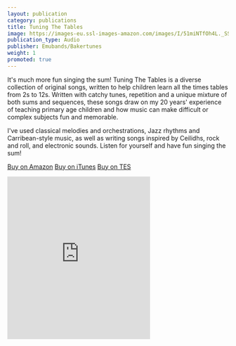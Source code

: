 ```yaml
---
layout: publication
category: publications
title: Tuning The Tables
image: https://images-eu.ssl-images-amazon.com/images/I/51miNTfOh4L._SS500.jpg 
publication_type: Audio
publisher: Emubands/Bakertunes
weight: 1
promoted: true
---
```


It's much more fun singing the sum! Tuning The Tables is a diverse collection of original songs, written to help children learn all the times tables from 2s to 12s. Written with catchy tunes, repetition and a unique mixture of both sums and sequences, these songs draw on my 20 years' experience of teaching primary age children and how music can make difficult or complex subjects fun and memorable.

I've used classical melodies and orchestrations, Jazz rhythms and Carribean-style music, as well as writing songs inspired by Ceilidhs, rock and roll, and electronic sounds. Listen for yourself and have fun singing the sum!

<a href="https://www.amazon.co.uk/Tuning-Tables-Musical-Multiplications-Bakertunes/dp/B00CHOF5ZW/ref=sr_1_1?ie=UTF8&qid=1479072360&sr=8-1&keywords=Tuning+the+Tables" class="btn btn-success" role="button">Buy on Amazon</a> 
<a href="https://itunes.apple.com/gb/album/tuning-tables-musical-multiplications/id636510821" class="btn btn-success" role="button">Buy on iTunes</a>
<a href="https://www.tes.com/teaching-resource/times-table-songs-tuning-the-tables-11398119" class="btn btn-success" role="button">Buy on TES</a>

<aside>
<iframe src="https://widgets.itunes.apple.com/widget.html?c=gb&brc=FFFFFF&blc=FFFFFF&trc=FFFFFF&tlc=FFFFFF&d=&t=&m=music&e=album&w=325&h=370&ids=636510821&wt=discovery&partnerId=&affiliate_id=&at=&ct=" frameborder="0" style="overflow-x:hidden;overflow-y:hidden;width:325px;height: 370px;border:0px"></iframe>
</aside>
